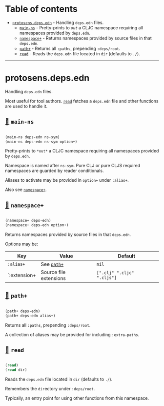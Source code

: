 # Table of contents
-  [`protosens.deps.edn`](#protosens.deps.edn)  - Handling <code>deps.edn</code> files.
    -  [`main-ns`](#protosens.deps.edn/main-ns) - Pretty-prints to <code>*out*</code> a CLJC namespace requiring all namespaces provided by <code>deps.edn</code>.
    -  [`namespace+`](#protosens.deps.edn/namespace+) - Returns namespaces provided by source files in that <code>deps.edn</code>.
    -  [`path+`](#protosens.deps.edn/path+) - Returns all <code>:paths</code>, prepending <code>:deps/root</code>.
    -  [`read`](#protosens.deps.edn/read) - Reads the <code>deps.edn</code> file located in <code>dir</code> (defaults to <code>./</code>).

-----
# <a name="protosens.deps.edn">protosens.deps.edn</a>


Handling `deps.edn` files.
  
   Most useful for tool authors. [`read`](#protosens.deps.edn/read) fetches a `deps.edn` file and other functions
   are used to handle it.




## <a name="protosens.deps.edn/main-ns">[:page_facing_up:](https://github.com/protosens/monorepo.cljc/blob/develop/module/deps.edn/src/main/clj/protosens/deps/edn.clj#L104-L151) `main-ns`</a>
``` clojure

(main-ns deps-edn ns-sym)
(main-ns deps-edn ns-sym option+)
```


Pretty-prints to `*out*` a CLJC namespace requiring all namespaces provided by `deps.edn`.

   Namespace is named after `ns-sym`.
   Pure CLJ or pure CLJS required namespaces are guarded by reader conditionals.

   Aliases to activate may be provided in `option+` under `:alias+`.

   Also see [`namespace+`](#protosens.deps.edn/namespace+).

## <a name="protosens.deps.edn/namespace+">[:page_facing_up:](https://github.com/protosens/monorepo.cljc/blob/develop/module/deps.edn/src/main/clj/protosens/deps/edn.clj#L50-L72) `namespace+`</a>
``` clojure

(namespace+ deps-edn)
(namespace+ deps-edn option+)
```


Returns namespaces provided by source files in that `deps.edn`.
  
   Options may be:

   | Key          | Value                  | Default                          |
   |--------------|------------------------|----------------------------------|
   | `:alias+`    | See [`path+`](#protosens.deps.edn/path+)          | `nil`                            |
   | `:extension+ | Source file extensions | `[".clj" ".cljc" ".cljs"]` |

## <a name="protosens.deps.edn/path+">[:page_facing_up:](https://github.com/protosens/monorepo.cljc/blob/develop/module/deps.edn/src/main/clj/protosens/deps/edn.clj#L76-L98) `path+`</a>
``` clojure

(path+ deps-edn)
(path+ deps-edn alias+)
```


Returns all `:paths`, prepending `:deps/root`.
  
   A collection of aliases may be provided for including `:extra-paths`.

## <a name="protosens.deps.edn/read">[:page_facing_up:](https://github.com/protosens/monorepo.cljc/blob/develop/module/deps.edn/src/main/clj/protosens/deps/edn.clj#L23-L44) `read`</a>
``` clojure

(read)
(read dir)
```


Reads the `deps.edn` file located in `dir` (defaults to `./`).
  
   Remembers the `dir`ectory under `:deps/root`.
  
   Typically, an entry point for using other functions from this namespace.
